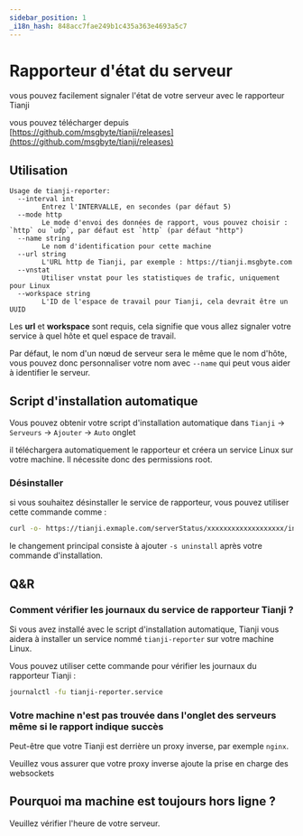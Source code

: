 ```yaml
---
sidebar_position: 1
_i18n_hash: 848acc7fae249b1c435a363e4693a5c7
---
```

# Rapporteur d'état du serveur

vous pouvez facilement signaler l'état de votre serveur avec le rapporteur Tianji

vous pouvez télécharger depuis [https://github.com/msgbyte/tianji/releases](https://github.com/msgbyte/tianji/releases)

## Utilisation

```
Usage de tianji-reporter:
  --interval int
        Entrez l'INTERVALLE, en secondes (par défaut 5)
  --mode http
        Le mode d'envoi des données de rapport, vous pouvez choisir : `http` ou `udp`, par défaut est `http` (par défaut "http")
  --name string
        Le nom d'identification pour cette machine
  --url string
        L'URL http de Tianji, par exemple : https://tianji.msgbyte.com
  --vnstat
        Utiliser vnstat pour les statistiques de trafic, uniquement pour Linux
  --workspace string
        L'ID de l'espace de travail pour Tianji, cela devrait être un UUID
```

Les **url** et **workspace** sont requis, cela signifie que vous allez signaler votre service à quel hôte et quel espace de travail.

Par défaut, le nom d'un nœud de serveur sera le même que le nom d'hôte, vous pouvez donc personnaliser votre nom avec `--name` qui peut vous aider à identifier le serveur.

## Script d'installation automatique

Vous pouvez obtenir votre script d'installation automatique dans `Tianji` -> `Serveurs` -> `Ajouter` -> `Auto` onglet

il téléchargera automatiquement le rapporteur et créera un service Linux sur votre machine. Il nécessite donc des permissions root.

### Désinstaller

si vous souhaitez désinstaller le service de rapporteur, vous pouvez utiliser cette commande comme :
```bash
curl -o- https://tianji.exmaple.com/serverStatus/xxxxxxxxxxxxxxxxxxx/install.sh?url=https://tianji.example.com | bash -s uninstall
``` 

le changement principal consiste à ajouter `-s uninstall` après votre commande d'installation.

## Q&R

### Comment vérifier les journaux du service de rapporteur Tianji ?

Si vous avez installé avec le script d'installation automatique, Tianji vous aidera à installer un service nommé `tianji-reporter` sur votre machine Linux.

Vous pouvez utiliser cette commande pour vérifier les journaux du rapporteur Tianji :

```bash
journalctl -fu tianji-reporter.service
```

### Votre machine n'est pas trouvée dans l'onglet des serveurs même si le rapport indique succès

Peut-être que votre Tianji est derrière un proxy inverse, par exemple `nginx`.

Veuillez vous assurer que votre proxy inverse ajoute la prise en charge des websockets

## Pourquoi ma machine est toujours hors ligne ?

Veuillez vérifier l'heure de votre serveur.
